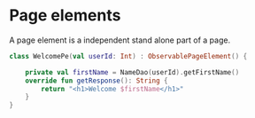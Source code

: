 # Page elements
A page element is a independent stand alone part of a page. 

```kotlin
class WelcomePe(val userId: Int) : ObservablePageElement() {

    private val firstName = NameDao(userId).getFirstName()
    override fun getResponse(): String {
        return "<h1>Welcome $firstName</h1>"
    }
}
```